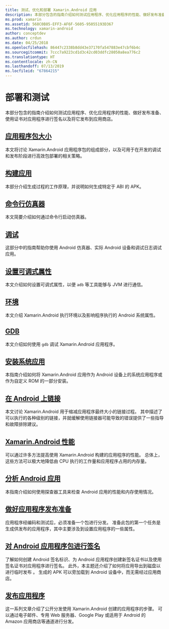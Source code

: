 ```yaml
---
title: 测试、优化和部署 Xamarin.Android 应用
description: 本部分包含的指南介绍如何测试应用程序、优化应用程序的性能、做好发布准备、使用证书对应用程序进行签名以及将它发布到应用商店
ms.prod: xamarin
ms.assetid: 568C0B85-EFF3-AF6F-5605-95055193D367
ms.technology: xamarin-android
author: conceptdev
ms.author: crdun
ms.date: 04/25/2018
ms.openlocfilehash: 86447c2338b8dd43e37170fa547883e47cbf6b4c
ms.sourcegitcommit: 7ccc7a9223cd1d3c42cd03ddfc28050a8ea776c2
ms.translationtype: HT
ms.contentlocale: zh-CN
ms.lasthandoff: 07/13/2019
ms.locfileid: "67864215"
---
```

# <a name="deployment-and-testing"></a>部署和测试

本部分包含的指南介绍如何测试应用程序、优化应用程序的性能、做好发布准备、使用证书对应用程序进行签名以及将它发布到应用商店。


## <a name="application-package-sizesapp-package-sizemd"></a>[应用程序包大小](app-package-size.md)

本文将讨论 Xamarin.Android 应用程序包的组成部分，以及可用于在开发的调试和发布阶段进行高效包部署的相关策略。

## <a name="building-appsbuilding-appsindexmd"></a>[构建应用](building-apps/index.md)

本部分介绍生成过程的工作原理，并说明如何生成特定于 ABI 的 APK。

## <a name="command-line-emulatorcommand-line-emulatormd"></a>[命令行仿真器](command-line-emulator.md)

本文简要介绍如何通过命令行启动仿真器。

## <a name="debuggingandroiddeploy-testdebuggingindexmd"></a>[调试](~/android/deploy-test/debugging/index.md)

这部分中的指南帮助你使用 Android 仿真器、实际 Android 设备和调试日志调试应用。

## <a name="setting-the-debuggable-attributeandroiddeploy-testdebuggable-attributemd"></a>[设置可调式属性](~/android/deploy-test/debuggable-attribute.md)

本文介绍如何设置可调式属性，以便 `adb` 等工具能够与 JVM 进行通信。

## <a name="environmentenvironmentmd"></a>[环境](environment.md)

本文介绍 Xamarin.Android 执行环境以及影响程序执行的 Android 系统属性。

## <a name="gdbgdbmd"></a>[GDB](gdb.md)

本文介绍如何使用 `gdb` 调试 Xamarin.Android 应用程序。

## <a name="installing-a-system-appinstall-system-appmd"></a>[安装系统应用](install-system-app.md)

本指南介绍如何将 Xamarin.Android 应用作为 Android 设备上的系统应用程序或作为自定义 ROM 的一部分安装。

## <a name="linking-on-androidlinkermd"></a>[在 Android 上链接](linker.md)

本文讨论 Xamarin.Android 用于缩减应用程序最终大小的链接过程。 其中描述了可以执行的各种级别的链接，并就缓解使用链接器可能导致的错误提供了一些指导和故障排除建议。

## <a name="xamarinandroid-performanceandroiddeploy-testperformancemd"></a>[Xamarin.Android 性能](~/android/deploy-test/performance.md)

可以通过许多方法提高使用 Xamarin.Android 构建的应用程序的性能。 总体上，这些方法可以极大地降低由 CPU 执行的工作量和应用程序占用的内存量。

## <a name="profiling-android-appsandroiddeploy-testprofilingmd"></a>[分析 Android 应用](~/android/deploy-test/profiling.md)

本指南介绍如何使用探查器工具来检查 Android 应用的性能和内存使用情况。


## <a name="preparing-an-application-for-releaseandroiddeploy-testrelease-prepindexmd"></a>[做好应用程序发布准备](~/android/deploy-test/release-prep/index.md)

应用程序经编码和测试后，必须准备一个包进行分发。 准备此包的第一个任务是生成供发布的应用程序，其中主要涉及到设置应用程序的一些属性。

## <a name="signing-the-android-application-packageandroiddeploy-testsigningindexmd"></a>[对 Android 应用程序包进行签名](~/android/deploy-test/signing/index.md)

了解如何创建 Android 签名标识、为 Android 应用程序创建新签名证书以及使用签名证书对应用程序进行签名。 此外，本主题还介绍了如何将应用导出到磁盘以进行临时发布  。 生成的 APK 可以旁加载到 Android 设备中，而无需经过应用商店。

## <a name="publishing-an-applicationandroiddeploy-testpublishingindexmd"></a>[发布应用程序](~/android/deploy-test/publishing/index.md)

这一系列文章介绍了公开分发使用 Xamarin.Android 创建的应用程序的步骤。 可以通过电子邮件、专用 Web 服务器、Google Play 或适用于 Android 的 Amazon 应用商店等通道进行分发。
